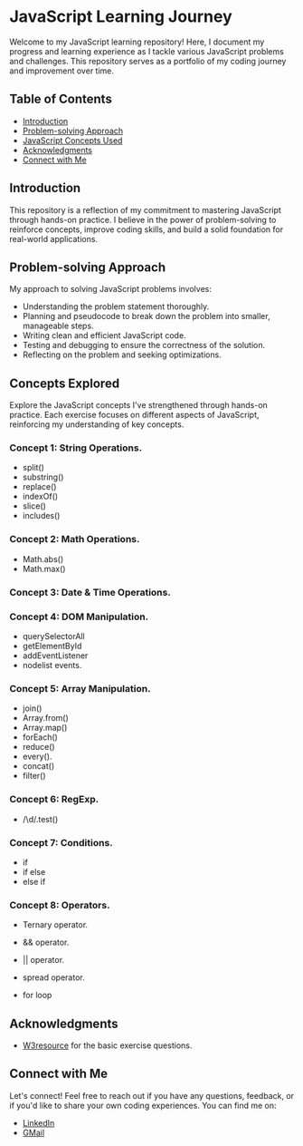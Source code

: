 # JavaScript Learning Journey

Welcome to my JavaScript learning repository! Here, I document my progress and learning experience as I tackle various JavaScript problems and challenges. This repository serves as a portfolio of my coding journey and improvement over time.

## Table of Contents

- [Introduction](#introduction)
- [Problem-solving Approach](#problem-solving-approach)
- [JavaScript Concepts Used](#concepts-explored)
- [Acknowledgments](#acknowledgments)
- [Connect with Me](#connect-with-me)

## Introduction

This repository is a reflection of my commitment to mastering JavaScript through hands-on practice. I believe in the power of problem-solving to reinforce concepts, improve coding skills, and build a solid foundation for real-world applications.

## Problem-solving Approach

My approach to solving JavaScript problems involves:

- Understanding the problem statement thoroughly.
- Planning and pseudocode to break down the problem into smaller, manageable steps.
- Writing clean and efficient JavaScript code.
- Testing and debugging to ensure the correctness of the solution.
- Reflecting on the problem and seeking optimizations.

## Concepts Explored

Explore the JavaScript concepts I've strengthened through hands-on practice. Each exercise focuses on different aspects of JavaScript, reinforcing my understanding of key concepts.

### Concept 1: String Operations.
- split() 
- substring()
- replace()
- indexOf()
- slice()
- includes()

### Concept 2: Math Operations.
- Math.abs() 
- Math.max()

### Concept 3: Date & Time Operations.

### Concept 4: DOM Manipulation.
- querySelectorAll 
- getElementById 
- addEventListener 
- nodelist events.

### Concept 5: Array Manipulation.
- join() 
- Array.from()
- Array.map() 
- forEach()
- reduce() 
- every(). 
- concat()
- filter()

### Concept 6: RegExp.
- /\d/.test()

### Concept 7: Conditions.
- if 
- if else
- else if 

### Concept 8: Operators.
- Ternary operator.
- && operator.
- || operator.
- spread operator.

- for loop

## Acknowledgments

- [W3resource](https://www.w3resource.com/javascript-exercises/javascript-basic-exercises.php#EDITOR) for the basic exercise questions.

## Connect with Me

Let's connect! Feel free to reach out if you have any questions, feedback, or if you'd like to share your own coding experiences. You can find me on:

- [LinkedIn](https://www.linkedin.com/in/akash-bhati-a321a1140/)
- [GMail](mailto:akashbhati67@gmail.com)